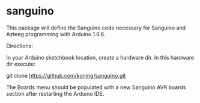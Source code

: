 # sanguino


This package will define the Sanguino code necessary for Sanguino and Azteeg
programming with Arduino 1.6.6.

Directions:

In your Arduino sketchbook location, create a hardware dir. In this hardware dir
execute:

git clone https://github.com/koning/sanguino.git


The Boards menu should be populated with a new Sanguino AVR boards
section after restarting the Arduino IDE.
